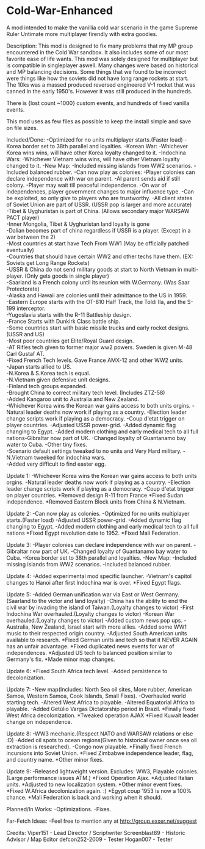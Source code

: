 # Cold-War-Enhanced
A mod intended to make the vanillia cold war scenario in the game Supreme Ruler Untimate more multiplayer firendly with extra goodies.

Description:
This mod is designed to fix many problems that my MP group encountered in the Cold War sandbox. It also includes some of
our most favorite ease of life wants. This mod was solely designed for multiplayer but is compatible in singleplayer
aswell. Many changes were based on historical and MP balancing decisions. Some things that we found to be incorrect were
things like how the soviets did not have long range rockets at start. The 10ks was a massed produced reversed engineered
V-1 rocket that was canned in the early 1950's. However it was still produced in the hundreds.

There is {lost count ~1000} custom events, and hundreds of fixed vanilla events.

This mod uses as few files as possible to keep the install simple and save on file sizes.

Included/Done:
-Optimized for no units multiplayer starts.(Faster load)
-Korea border set to 38th parallel and loyalties.
-Korean War:
	-Whichever Korea wins wins, will have other Korea loyalty changed to it.
-Indochina Wars:
	-Whichever Vietnam wins wins, will have other Vietnam loyalty changed to it.
-New Map:
	-Included missing islands from WW2 scenarios.
	-Included balanced rubber.
-Can now play as colonies:
		-Player colonies can declare independence with war on parent.
		-AI parent sends aid if still colony.
		-Player may wait till peaceful independence.
		-On war of independences, player government changes to major influence type.
		-Can be exploited, so only give to players who are trustworthy.
-All client states of Soviet Union are part of USSR. (USSR pop is larger and more accurate)                                  
-Tibet & Uyghuristan is part of China. (Allows secondary major WARSAW PACT player)                                            
-Inner Mongolia, Tibet & Uyghuristan land loyalty is gone                                                                    
-Dalian becomes part of china regardless if USSR is a player. (Except in a war between the 2)                                
-Most countries at start have Tech From WW1 (May be officially patched eventually)                                         
-Countries that should have certain WW2 and other techs have them. (EX: Soviets get Long Range Rockets)                      
-USSR & China do not send military goods at start to North Vietnam in multi-player. (Only gets goods in single player)      
-Saarland is a French colony until its reunion with W.Germany. (Was Saar Protectorate)                                       
-Alaska and Hawaii are colonies until their admittance to the US in 1959.                                                    
-Eastern Europe starts with the OT-810 Half Track, the Toldi IIa, and the S-199 interceptor.                                 
-Yugoslavia starts with the R-11 Battleship design.                                                                   
-France Starts with Dunkirk Class battle ship.                                                                               
-Some countries start with basic missile trucks and early rocket designs. (USSR and US)                                      
-Most poor countries get Elite/Royal Guard design.                                                                           
-AT Rifles tech given to former major ww2 powers. Sweden is given M-48 Carl Gustaf AT.                                       
-Fixed French Tech levels. Gave France AMX-12 and other WW2 units.                                                           
-Japan starts allied to US.                                                                                                  
-N.Korea & S.Korea tech is equal.                                                                                            
-N.Vietnam given defensive unit designs.                                                                                     
-Finland tech groups expanded.                                                                                               
-Brought China to correct military tech level. (Includes ZTZ-58)                                                             
-Added Kangaroo unit to Australia and New Zealand.           
-Whichever Korea wins the Korean war gains access to both units orgins.
-Natural leader deaths now work if playing as a country.
-Election leader change scripts work if playing as a democracy.
-Coup d'etat trigger on player countries.
-Adjusted USSR power-grid.
-Added dynamic flag changing to Egypt.
-Added modern clothing and early medical tech to all full nations-Gibraltar now part of UK.
-Changed loyalty of Guantanamo bay water to Cuba.
-Other tiny fixes.                                                                                                            
-Scenario default settings tweaked to no units and Very Hard military.
-N.Vietnam tweeked for indochina wars.                                                       
-Added very difficult to find easter egg.                                                                                    


Update 1:
-Whichever Korea wins the Korean war gains access to both units orgins.
-Natural leader deaths now work if playing as a country.
-Election leader change scripts work if playing as a democracy.
-Coup d'etat trigger on player countries. 
*Removed design R-11 from France
*Fixed Sudan independence.
*Removed Eastern Block units from China & N.Vietnam.

Update 2:
-Can now play as colonies. 
-Optimized for no units multiplayer starts.(Faster load)
-Adjusted USSR power-grid.
-Added dynamic flag changing to Egypt.
-Added modern clothing and early medical tech to all full nations
*Fixed Egypt revolution date to 1952.
*Fixed Mali Federation.

Update 3:
-Player colonies can declare independence with war on parent.
-Gibraltar now part of UK.
-Changed loyalty of Guantanamo bay water to Cuba.
-Korea border set to 38th parallel and loyalties.
-New Map:
	-Included missing islands from WW2 scenarios.
	-Included balanced rubber.

Update 4:
-Added experimental mod specific launcher.
-Vietnam's capitol changes to Hanoi after first Indochina war is over.
*Fixed Egypt flags.

Update 5:
-Added German unification war via East or West Germany.(Saarland to the victor and land loyalty) 
-China has the ability to end the civil war by invading the island of Taiwan.(Loyalty changes to victor)
-First Indochina War overhauled.(Loyalty changes to victor)
-Korean War overhauled.(Loyalty changes to victor)
-Added custom news pop ups.
-Australia, New Zealand, Israel start with more allies.
-Added some WW1 music to their respected origin country. 
-Adjusted South American units available to research.
*Fixed German units and tech so that it NEVER AGAIN has an unfair advantage.
*Fixed duplicated news events for war of independences.
*Adjusted US tech to balanced position similar to Germany's fix.
*Made minor map changes.

Update 6:
*Fixed South Africa tech level.
-Added persistence to decolonization.

Update 7:
-New map(Includes: North Sea oil sites, More rubber, American Samoa, Western Samoa, Cook Islands, Small Fixes).
-Overhauled world starting tech.
-Altered West Africa to playable.
-Altered Equatorial Africa to playable.
-Added Getúlio Vargas Dictatorship period in Brazil.
*Finally fixed West Africa decolonization.
*Tweaked operation AJAX
*Fixed Kuwait leader change on independence.

Update 8:
-WW3 mechanic.(Respect NATO and WARSAW relations or else :D)
-Added oil spots to ocean regions(Given to historical owner once sea oil extraction is researched).
-Congo now playable.
*Finally fixed French incursions into Soviet Union.
*Fixed Zimbabwe independence leader, flag, and country name.
*Other minor fixes. 

Update 9:
-Released lightweight version.
	Excludes:
		WW3, Playable colonies.
		(Large performance issues ATM.)
*Fixed Operation Ajax.
*Adjusted Italian units.
*Adjusted to new localization system.
*Other minor event fixes.
*Fixed W.Africa decolonization again. :)
*Egypt coup 1953 is now a 100% chance.
*Mali Federation is back and working when it should.


Planned/In Works:
-Optimizations.
-Fixes.

Far-Fetch Ideas:
-Feel free to mention any at http://group.exxer.net/suggest

Credits:
Viper151       - Lead Director / Scriptwriter
Screenblast89  - Historic Advisor / Map Editor
defcon252-2009 - Tester
Hogan007 - Tester
